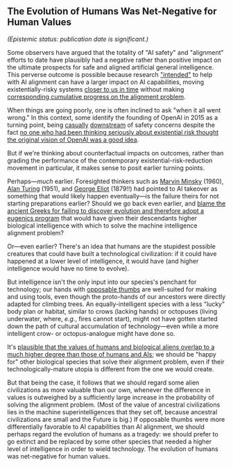 ## The Evolution of Humans Was Net-Negative for Human Values

_(Epistemic status: publication date is significant.)_

Some observers have argued that the totality of "AI safety" and "alignment" efforts to date have plausibly had a negative rather than positive impact on the ultimate prospects for safe and aligned artificial general intelligence. This perverse outcome is possible because research ["intended"](https://www.lesswrong.com/posts/sXHQ9R5tahiaXEZhR/algorithmic-intent-a-hansonian-generalized-anti-zombie) to help with AI alignment can have a larger impact on AI capabilities, moving existentially-risky systems [closer to us in time](https://rationalaltruist.com/2013/01/06/how-useful-is-progress/) without making [corresponding cumulative progress on the alignment problem](https://www.lesswrong.com/posts/FS6NCWzzP8DHp4aD4/do-earths-with-slower-economic-growth-have-a-better-chance).

When things are going poorly, one is often inclined to ask "when it all went wrong." In this context, some identify the founding of OpenAI in 2015 as a turning point, being [casually](https://archive.is/yQIas) [downstream](https://futureoflife.org/event/ai-safety-conference-in-puerto-rico/) of safety concerns despite the fact [no one who had been thinking seriously about existential risk thought the original vision of OpenAI was a good idea](http://benjaminrosshoffman.com/openai-makes-humanity-less-safe/).

But if we're thinking about counterfactual impacts on outcomes, rather than grading the performance of the contemporary existential-risk-reduction movement in particular, it makes sense to posit earlier turning points.

Perhaps—_much_ earlier. Foresighted thinkers such as [Marvin Minsky](https://www.lesswrong.com/posts/2rWfmahhqASnFcYLr/norbert-wiener-s-paper-some-moral-and-technical-consequences) (1960), [Alan Turing](https://rauterberg.employee.id.tue.nl/lecturenotes/DDM110%20CAS/Turing/Turing-1951%20Intelligent%20Machinery-a%20Heretical%20Theory.pdf) (1951), and [George Eliot](https://www.online-literature.com/george_eliot/theophrastus-such/17/) (1879!!) had pointed to AI takeover as something that would likely happen eventually—is the failure theirs for not starting preparations earlier? Should we go back even earlier, and [blame the ancient Greeks for failing to discover evolution and therefore adopt a eugenics program](https://www.lesswrong.com/posts/2KNN9WPcyto7QH9pi/this-failing-earth) that would have given their descendants higher biological intelligence with which to solve the machine intelligence alignment problem?

Or—even earlier? There's an idea that humans are the stupidest possible creatures that could have built a technological civilization: if it could have happened at a lower level of intelligence, it would have (and higher intelligence would have no time to evolve).

But intelligence isn't the only input into our species's penchant for technology; our hands with [opposable thumbs](https://www.smithsonianmag.com/science-nature/how-dexterous-thumbs-may-have-helped-shape-evolution-two-million-years-ago-180976870/) are well-suited for making and using tools, even though the proto-hands of our ancestors were directly adapted for climbing trees. An equally-intelligent species with a less "lucky" body plan or habitat, similar to crows (lacking hands) or octopuses (living underwater, where, _e.g._, fires cannot start), might not have gotten started down the path of cultural accumulation of technology—even while a more intelligent crow- or octopus-analogue might have done so.

It's [plausible that the values of humans and biological aliens overlap to a much higher degree than those of humans and AIs](https://www.lesswrong.com/posts/HoQ5Rp7Gs6rebusNP/superintelligent-ai-is-necessary-for-an-amazing-future-but-1); we should be "happy for" other biological species that solve their alignment problem, even if their technologically-mature utopia is different from the one we would create.

But that being the case, it follows that we should regard some alien civilizations as more valuable than our own, whenever the difference in values is outweighed by a sufficiently large increase in the probability of solving the alignment problem. (Most of the value of ancestral civilizations lies in the machine superintelligences that they set off, because ancestral civilizations are small and the Future is big.) If opposable thumbs were more differentially favorable to AI capabilities than AI alignment, we should perhaps regard the evolution of humans as a tragedy: we should prefer to go extinct and be replaced by some other species that needed a higher level of intelligence in order to wield technology. The evolution of humans was net-negative for human values.